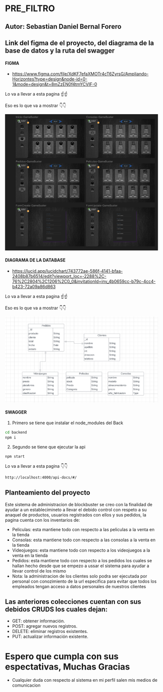 # PRE_FILTRO

## Autor: **Sebastian Daniel Bernal Forero** 

## Link del figma de el proyecto, del diagrama de la base de datos y la ruta del swagger

#### FIGMA

* https://www.figma.com/file/XdKF7efaXMOTr4cT6ZyrsG/Ampliando-Horizontes?type=design&node-id=0-1&mode=design&t=8mZzEN0f4tmYCVIF-0

Lo va a llevar a esta pagina ☝️☝️

Eso es lo que va a mostrar 👇👇

![Alt text](./doc/figma.png)

#### DIAGRAMA DE LA DATABASE

* https://lucid.app/lucidchart/743772ae-586f-4141-bfaa-2408b87b6514/edit?viewport_loc=-2288%2C-76%2C2804%2C1206%2C0_0&invitationId=inv_4b0659cc-b79c-4cc4-b423-72a09a86d863

Lo va a llevar a esta pagina ☝️☝️

Eso es lo que va a mostrar 👇👇

![Alt text](./doc/ODM.png)

#### SWAGGER

1. Primero se tiene que instalar el node_modules del Back

```bash
cd backend
npm i
```

2. Segundo se tiene que ejecutar la api

```bash
npm start
```
Lo va a llevar a esta pagina 👇👇

```bash
http://localhost:4000/api-docs/#/
```


## Planteamiento del proyecto

Este sistema de administracion de blockbuster se creo con la finalidad de ayudar a un establecimineto a llevar el debido control con respeto a su anaquel de productos, usuarios registrados con ellos y sus pedidos, la pagina cuenta con los inventarios de:
* Peliculas: esta mantiene todo con respecto a las peliculas a la venta en la tienda
* Consolas: esta mantiene todo con respecto a las consolas a la venta en la tienda
* Videojuegos: esta mantiene todo con respecto a los videojuegos a la venta en la tienda
* Pedidos: esta mantiene todo con respecto a los pedidos los cuales se hallan hecho desde que se empezo a ussar el sistema para ayudar a llevar control de los mismo
* Nota: la administracion de los clientes solo podra ser ejecutada por personal con conozimiento de la url especifica para evitar que todos los empleados tengan acceso a datos personales de nuestros clientes

## Las anteriores colecciones cuentan con sus debidos CRUDS los cuales dejan:
* GET: obtener información.
* POST: agregar nuevos registros.
* DELETE: eliminar registros existentes.
* PUT: actualizar información existente.

# Espero que cumpla con sus espectativas, Muchas Gracias

* Cualquier duda con respecto al sistema en mi perfil salen mis medios de comunicacion



